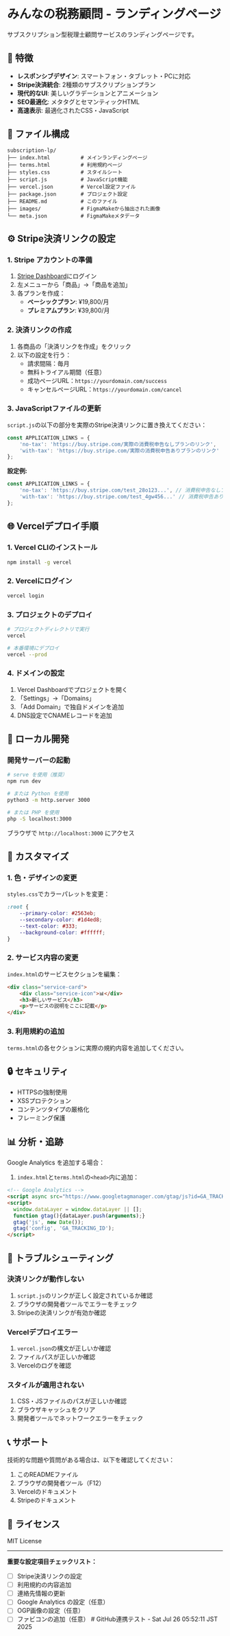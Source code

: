 # みんなの税務顧問 - ランディングページ

サブスクリプション型税理士顧問サービスのランディングページです。

## 🚀 特徴

- **レスポンシブデザイン**: スマートフォン・タブレット・PCに対応
- **Stripe決済統合**: 2種類のサブスクリプションプラン
- **現代的なUI**: 美しいグラデーションとアニメーション
- **SEO最適化**: メタタグとセマンティックHTML
- **高速表示**: 最適化されたCSS・JavaScript

## 📁 ファイル構成

```
subscription-lp/
├── index.html          # メインランディングページ
├── terms.html          # 利用規約ページ
├── styles.css          # スタイルシート
├── script.js           # JavaScript機能
├── vercel.json         # Vercel設定ファイル
├── package.json        # プロジェクト設定
├── README.md           # このファイル
├── images/             # FigmaMakeから抽出された画像
└── meta.json           # FigmaMakeメタデータ
```

## ⚙️ Stripe決済リンクの設定

### 1. Stripe アカウントの準備

1. [Stripe Dashboard](https://dashboard.stripe.com/)にログイン
2. 左メニューから「商品」→「商品を追加」
3. 各プランを作成：
   - **ベーシックプラン**: ¥19,800/月
   - **プレミアムプラン**: ¥39,800/月

### 2. 決済リンクの作成

1. 各商品の「決済リンクを作成」をクリック
2. 以下の設定を行う：
   - 請求間隔：毎月
   - 無料トライアル期間（任意）
   - 成功ページURL：`https://yourdomain.com/success`
   - キャンセルページURL：`https://yourdomain.com/cancel`

### 3. JavaScriptファイルの更新

`script.js`の以下の部分を実際のStripe決済リンクに置き換えてください：

```javascript
const APPLICATION_LINKS = {
    'no-tax': 'https://buy.stripe.com/実際の消費税申告なしプランのリンク',
    'with-tax': 'https://buy.stripe.com/実際の消費税申告ありプランのリンク'
};
```

**設定例:**
```javascript
const APPLICATION_LINKS = {
    'no-tax': 'https://buy.stripe.com/test_28o123...', // 消費税申告なしプラン
    'with-tax': 'https://buy.stripe.com/test_4gw456...' // 消費税申告ありプラン
};
```

## 🌐 Vercelデプロイ手順

### 1. Vercel CLIのインストール

```bash
npm install -g vercel
```

### 2. Vercelにログイン

```bash
vercel login
```

### 3. プロジェクトのデプロイ

```bash
# プロジェクトディレクトリで実行
vercel

# 本番環境にデプロイ
vercel --prod
```

### 4. ドメインの設定

1. Vercel Dashboardでプロジェクトを開く
2. 「Settings」→「Domains」
3. 「Add Domain」で独自ドメインを追加
4. DNS設定でCNAMEレコードを追加

## 🔧 ローカル開発

### 開発サーバーの起動

```bash
# serve を使用（推奨）
npm run dev

# または Python を使用
python3 -m http.server 3000

# または PHP を使用
php -S localhost:3000
```

ブラウザで `http://localhost:3000` にアクセス

## 📝 カスタマイズ

### 1. 色・デザインの変更

`styles.css`でカラーパレットを変更：

```css
:root {
    --primary-color: #2563eb;
    --secondary-color: #1d4ed8;
    --text-color: #333;
    --background-color: #ffffff;
}
```

### 2. サービス内容の変更

`index.html`のサービスセクションを編集：

```html
<div class="service-card">
    <div class="service-icon">📊</div>
    <h3>新しいサービス</h3>
    <p>サービスの説明をここに記載</p>
</div>
```

### 3. 利用規約の追加

`terms.html`の各セクションに実際の規約内容を追加してください。

## 🔒 セキュリティ

- HTTPSの強制使用
- XSSプロテクション
- コンテンツタイプの厳格化
- フレーミング保護

## 📊 分析・追跡

Google Analytics を追加する場合：

1. `index.html`と`terms.html`の`<head>`内に追加：

```html
<!-- Google Analytics -->
<script async src="https://www.googletagmanager.com/gtag/js?id=GA_TRACKING_ID"></script>
<script>
  window.dataLayer = window.dataLayer || [];
  function gtag(){dataLayer.push(arguments);}
  gtag('js', new Date());
  gtag('config', 'GA_TRACKING_ID');
</script>
```

## 🐛 トラブルシューティング

### 決済リンクが動作しない

1. `script.js`のリンクが正しく設定されているか確認
2. ブラウザの開発者ツールでエラーをチェック
3. Stripeの決済リンクが有効か確認

### Vercelデプロイエラー

1. `vercel.json`の構文が正しいか確認
2. ファイルパスが正しいか確認
3. Vercelのログを確認

### スタイルが適用されない

1. CSS・JSファイルのパスが正しいか確認
2. ブラウザキャッシュをクリア
3. 開発者ツールでネットワークエラーをチェック

## 📞 サポート

技術的な問題や質問がある場合は、以下を確認してください：

1. このREADMEファイル
2. ブラウザの開発者ツール（F12）
3. Vercelのドキュメント
4. Stripeのドキュメント

## 📄 ライセンス

MIT License

---

**重要な設定項目チェックリスト：**

- [ ] Stripe決済リンクの設定
- [ ] 利用規約の内容追加
- [ ] 連絡先情報の更新
- [ ] Google Analytics の設定（任意）
- [ ] OGP画像の設定（任意）
- [ ] ファビコンの追加（任意） # GitHub連携テスト - Sat Jul 26 05:52:11 JST 2025
